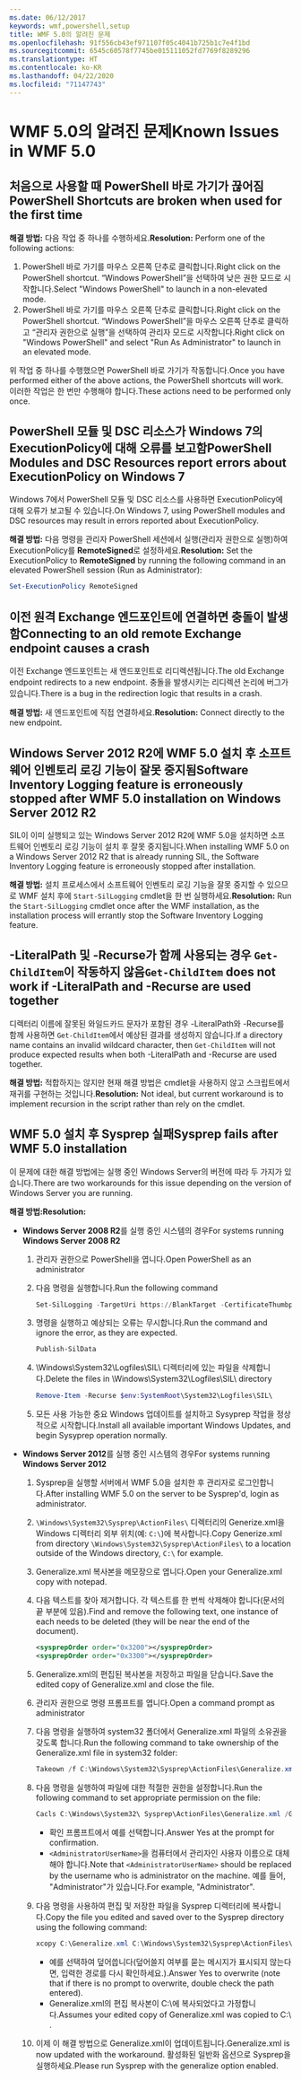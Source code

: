 ```yaml
---
ms.date: 06/12/2017
keywords: wmf,powershell,setup
title: WMF 5.0의 알려진 문제
ms.openlocfilehash: 91f556cb43ef971107f05c4041b725b1c7e4f1bd
ms.sourcegitcommit: 6545c60578f7745be015111052fd7769f8289296
ms.translationtype: HT
ms.contentlocale: ko-KR
ms.lasthandoff: 04/22/2020
ms.locfileid: "71147743"
---
```

# <a name="known-issues-in-wmf-50"></a><span data-ttu-id="9466f-103">WMF 5.0의 알려진 문제</span><span class="sxs-lookup"><span data-stu-id="9466f-103">Known Issues in WMF 5.0</span></span>

## <a name="powershell-shortcuts-are-broken-when-used-for-the-first-time"></a><span data-ttu-id="9466f-104">처음으로 사용할 때 PowerShell 바로 가기가 끊어짐</span><span class="sxs-lookup"><span data-stu-id="9466f-104">PowerShell Shortcuts are broken when used for the first time</span></span>

<span data-ttu-id="9466f-105">**해결 방법:** 다음 작업 중 하나를 수행하세요.</span><span class="sxs-lookup"><span data-stu-id="9466f-105">**Resolution:** Perform one of the following actions:</span></span>

1. <span data-ttu-id="9466f-106">PowerShell 바로 가기를 마우스 오른쪽 단추로 클릭합니다.</span><span class="sxs-lookup"><span data-stu-id="9466f-106">Right click on the PowerShell shortcut.</span></span> <span data-ttu-id="9466f-107">“Windows PowerShell”을 선택하여 낮은 권한 모드로 시작합니다.</span><span class="sxs-lookup"><span data-stu-id="9466f-107">Select "Windows PowerShell" to launch in a non-elevated mode.</span></span>
2. <span data-ttu-id="9466f-108">PowerShell 바로 가기를 마우스 오른쪽 단추로 클릭합니다.</span><span class="sxs-lookup"><span data-stu-id="9466f-108">Right click on the PowerShell shortcut.</span></span> <span data-ttu-id="9466f-109">“Windows PowerShell”을 마우스 오른쪽 단추로 클릭하고 “관리자 권한으로 실행”을 선택하여 관리자 모드로 시작합니다.</span><span class="sxs-lookup"><span data-stu-id="9466f-109">Right click on "Windows PowerShell" and select "Run As Administrator" to launch in an elevated mode.</span></span>

<span data-ttu-id="9466f-110">위 작업 중 하나를 수행했으면 PowerShell 바로 가기가 작동합니다.</span><span class="sxs-lookup"><span data-stu-id="9466f-110">Once you have performed either of the above actions, the PowerShell shortcuts will work.</span></span> <span data-ttu-id="9466f-111">이러한 작업은 한 번만 수행해야 합니다.</span><span class="sxs-lookup"><span data-stu-id="9466f-111">These actions need to be performed only once.</span></span>

## <a name="powershell-modules-and-dsc-resources-report-errors-about-executionpolicy-on-windows-7"></a><span data-ttu-id="9466f-112">PowerShell 모듈 및 DSC 리소스가 Windows 7의 ExecutionPolicy에 대해 오류를 보고함</span><span class="sxs-lookup"><span data-stu-id="9466f-112">PowerShell Modules and DSC Resources report errors about ExecutionPolicy on Windows 7</span></span>

<span data-ttu-id="9466f-113">Windows 7에서 PowerShell 모듈 및 DSC 리소스를 사용하면 ExecutionPolicy에 대해 오류가 보고될 수 있습니다.</span><span class="sxs-lookup"><span data-stu-id="9466f-113">On Windows 7, using PowerShell modules and DSC resources may result in errors reported about ExecutionPolicy.</span></span>

<span data-ttu-id="9466f-114">**해결 방법:** 다음 명령을 관리자 PowerShell 세션에서 실행(관리자 권한으로 실행)하여 ExecutionPolicy를 **RemoteSigned**로 설정하세요.</span><span class="sxs-lookup"><span data-stu-id="9466f-114">**Resolution:** Set the ExecutionPolicy to **RemoteSigned** by running the following command in an elevated PowerShell session (Run as Administrator):</span></span>

```powershell
Set-ExecutionPolicy RemoteSigned
```

## <a name="connecting-to-an-old-remote-exchange-endpoint-causes-a-crash"></a><span data-ttu-id="9466f-115">이전 원격 Exchange 엔드포인트에 연결하면 충돌이 발생함</span><span class="sxs-lookup"><span data-stu-id="9466f-115">Connecting to an old remote Exchange endpoint causes a crash</span></span>

<span data-ttu-id="9466f-116">이전 Exchange 엔드포인트는 새 엔드포인트로 리디렉션됩니다.</span><span class="sxs-lookup"><span data-stu-id="9466f-116">The old Exchange endpoint redirects to a new endpoint.</span></span> <span data-ttu-id="9466f-117">충돌을 발생시키는 리디렉션 논리에 버그가 있습니다.</span><span class="sxs-lookup"><span data-stu-id="9466f-117">There is a bug in the redirection logic that results in a crash.</span></span>

<span data-ttu-id="9466f-118">**해결 방법:** 새 엔드포인트에 직접 연결하세요.</span><span class="sxs-lookup"><span data-stu-id="9466f-118">**Resolution:** Connect directly to the new endpoint.</span></span>

## <a name="software-inventory-logging-feature-is-erroneously-stopped-after-wmf-50-installation-on-windows-server-2012-r2"></a><span data-ttu-id="9466f-119">Windows Server 2012 R2에 WMF 5.0 설치 후 소프트웨어 인벤토리 로깅 기능이 잘못 중지됨</span><span class="sxs-lookup"><span data-stu-id="9466f-119">Software Inventory Logging feature is erroneously stopped after WMF 5.0 installation on Windows Server 2012 R2</span></span>

<span data-ttu-id="9466f-120">SIL이 이미 실행되고 있는 Windows Server 2012 R2에 WMF 5.0을 설치하면 소프트웨어 인벤토리 로깅 기능이 설치 후 잘못 중지됩니다.</span><span class="sxs-lookup"><span data-stu-id="9466f-120">When installing WMF 5.0 on a Windows Server 2012 R2 that is already running SIL, the Software Inventory Logging feature is erroneously stopped after installation.</span></span>

<span data-ttu-id="9466f-121">**해결 방법:** 설치 프로세스에서 소프트웨어 인벤토리 로깅 기능을 잘못 중지할 수 있으므로 WMF 설치 후에 `Start-SilLogging` cmdlet을 한 번 실행하세요.</span><span class="sxs-lookup"><span data-stu-id="9466f-121">**Resolution:** Run the `Start-SilLogging` cmdlet once after the WMF installation, as the installation process will errantly stop the Software Inventory Logging feature.</span></span>

## <a name="get-childitem-does-not-work-if--literalpath-and--recurse-are-used-together"></a><span data-ttu-id="9466f-122">-LiteralPath 및 -Recurse가 함께 사용되는 경우 `Get-ChildItem`이 작동하지 않음</span><span class="sxs-lookup"><span data-stu-id="9466f-122">`Get-ChildItem` does not work if -LiteralPath and -Recurse are used together</span></span>

<span data-ttu-id="9466f-123">디렉터리 이름에 잘못된 와일드카드 문자가 포함된 경우 -LiteralPath와 -Recurse를 함께 사용하면 `Get-ChildItem`에서 예상된 결과를 생성하지 않습니다.</span><span class="sxs-lookup"><span data-stu-id="9466f-123">If a directory name contains an invalid wildcard character, then `Get-ChildItem` will not produce expected results when both -LiteralPath and -Recurse are used together.</span></span>

<span data-ttu-id="9466f-124">**해결 방법:** 적합하지는 않지만 현재 해결 방법은 cmdlet을 사용하지 않고 스크립트에서 재귀를 구현하는 것입니다.</span><span class="sxs-lookup"><span data-stu-id="9466f-124">**Resolution:** Not ideal, but current workaround is to implement recursion in the script rather than rely on the cmdlet.</span></span>

## <a name="sysprep-fails-after-wmf-50-installation"></a><span data-ttu-id="9466f-125">WMF 5.0 설치 후 Sysprep 실패</span><span class="sxs-lookup"><span data-stu-id="9466f-125">Sysprep fails after WMF 5.0 installation</span></span>

<span data-ttu-id="9466f-126">이 문제에 대한 해결 방법에는 실행 중인 Windows Server의 버전에 따라 두 가지가 있습니다.</span><span class="sxs-lookup"><span data-stu-id="9466f-126">There are two workarounds for this issue depending on the version of Windows Server you are running.</span></span>

<span data-ttu-id="9466f-127">**해결 방법:**</span><span class="sxs-lookup"><span data-stu-id="9466f-127">**Resolution:**</span></span>

- <span data-ttu-id="9466f-128">**Windows Server 2008 R2**를 실행 중인 시스템의 경우</span><span class="sxs-lookup"><span data-stu-id="9466f-128">For systems running **Windows Server 2008 R2**</span></span>
  1. <span data-ttu-id="9466f-129">관리자 권한으로 PowerShell을 엽니다.</span><span class="sxs-lookup"><span data-stu-id="9466f-129">Open PowerShell as an administrator</span></span>
  2. <span data-ttu-id="9466f-130">다음 명령을 실행합니다.</span><span class="sxs-lookup"><span data-stu-id="9466f-130">Run the following command</span></span>

     ```powershell
     Set-SilLogging -TargetUri https://BlankTarget -CertificateThumbprint 0123456789
     ```

  3. <span data-ttu-id="9466f-131">명령을 실행하고 예상되는 오류는 무시합니다.</span><span class="sxs-lookup"><span data-stu-id="9466f-131">Run the command and ignore the error, as they are expected.</span></span>

     ```powershell
     Publish-SilData
     ```

  4. <span data-ttu-id="9466f-132">\Windows\System32\Logfiles\SIL\ 디렉터리에 있는 파일을 삭제합니다.</span><span class="sxs-lookup"><span data-stu-id="9466f-132">Delete the files in  \Windows\System32\Logfiles\SIL\ directory</span></span>

     ```powershell
     Remove-Item -Recurse $env:SystemRoot\System32\Logfiles\SIL\
     ```

  5. <span data-ttu-id="9466f-133">모든 사용 가능한 중요 Windows 업데이트를 설치하고 Sysyprep 작업을 정상적으로 시작합니다.</span><span class="sxs-lookup"><span data-stu-id="9466f-133">Install all available important Windows Updates, and begin Sysyprep operation normally.</span></span>

- <span data-ttu-id="9466f-134">**Windows Server 2012**를 실행 중인 시스템의 경우</span><span class="sxs-lookup"><span data-stu-id="9466f-134">For systems running **Windows Server 2012**</span></span>
  1. <span data-ttu-id="9466f-135">Sysprep을 실행할 서버에서 WMF 5.0을 설치한 후 관리자로 로그인합니다.</span><span class="sxs-lookup"><span data-stu-id="9466f-135">After installing WMF 5.0 on the server to be Sysprep'd, login as administrator.</span></span>
  2. <span data-ttu-id="9466f-136">`\Windows\System32\Sysprep\ActionFiles\` 디렉터리의 Generize.xml을 Windows 디렉터리 외부 위치(예: `C:\`)에 복사합니다.</span><span class="sxs-lookup"><span data-stu-id="9466f-136">Copy Generize.xml from directory `\Windows\System32\Sysprep\ActionFiles\` to a location outside of the Windows directory, `C:\` for example.</span></span>
  3. <span data-ttu-id="9466f-137">Generalize.xml 복사본을 메모장으로 엽니다.</span><span class="sxs-lookup"><span data-stu-id="9466f-137">Open your Generalize.xml copy with notepad.</span></span>
  4. <span data-ttu-id="9466f-138">다음 텍스트를 찾아 제거합니다. 각 텍스트를 한 번씩 삭제해야 합니다(문서의 끝 부분에 있음).</span><span class="sxs-lookup"><span data-stu-id="9466f-138">Find and remove the following text, one instance of each needs to be deleted (they will be near the end of the document).</span></span>

     ```xml
     <sysprepOrder order="0x3200"></sysprepOrder>
     <sysprepOrder order="0x3300"></sysprepOrder>
     ```

  5. <span data-ttu-id="9466f-139">Generalize.xml의 편집된 복사본을 저장하고 파일을 닫습니다.</span><span class="sxs-lookup"><span data-stu-id="9466f-139">Save the edited copy of Generalize.xml and close the file.</span></span>
  6. <span data-ttu-id="9466f-140">관리자 권한으로 명령 프롬프트를 엽니다.</span><span class="sxs-lookup"><span data-stu-id="9466f-140">Open a command prompt as administrator</span></span>
  7. <span data-ttu-id="9466f-141">다음 명령을 실행하여 system32 폴더에서 Generalize.xml 파일의 소유권을 갖도록 합니다.</span><span class="sxs-lookup"><span data-stu-id="9466f-141">Run the following command to take ownership of the Generalize.xml file in system32 folder:</span></span>

     ```powershell
     Takeown /f C:\Windows\System32\Sysprep\ActionFiles\Generalize.xml
     ```

  8. <span data-ttu-id="9466f-142">다음 명령을 실행하여 파일에 대한 적절한 권한을 설정합니다.</span><span class="sxs-lookup"><span data-stu-id="9466f-142">Run the following command to set appropriate permission on the file:</span></span>

     ```powershell
     Cacls C:\Windows\System32\ Sysprep\ActionFiles\Generalize.xml /G `<AdministratorUserName>`:F
     ```

     - <span data-ttu-id="9466f-143">확인 프롬프트에서 예를 선택합니다.</span><span class="sxs-lookup"><span data-stu-id="9466f-143">Answer Yes at the prompt for confirmation.</span></span>
     - <span data-ttu-id="9466f-144">`<AdministratorUserName>`을 컴퓨터에서 관리자인 사용자 이름으로 대체해야 합니다.</span><span class="sxs-lookup"><span data-stu-id="9466f-144">Note that `<AdministratorUserName>` should be replaced by the username who is administrator on the machine.</span></span> <span data-ttu-id="9466f-145">예를 들어, "Administrator"가 있습니다.</span><span class="sxs-lookup"><span data-stu-id="9466f-145">For example, "Administrator".</span></span>

  9. <span data-ttu-id="9466f-146">다음 명령을 사용하여 편집 및 저장한 파일을 Sysprep 디렉터리에 복사합니다.</span><span class="sxs-lookup"><span data-stu-id="9466f-146">Copy the file you edited and saved over to the Sysprep directory using the following command:</span></span>

     ```powershell
     xcopy C:\Generalize.xml C:\Windows\System32\Sysprep\ActionFiles\Generalize.xml
     ```

     - <span data-ttu-id="9466f-147">예를 선택하여 덮어씁니다(덮어쓸지 여부를 묻는 메시지가 표시되지 않는다면, 입력한 경로를 다시 확인하세요.).</span><span class="sxs-lookup"><span data-stu-id="9466f-147">Answer Yes to overwrite (note that if there is no prompt to overwrite, double check the path entered).</span></span>
     - <span data-ttu-id="9466f-148">Generalize.xml의 편집 복사본이 C:\에 복사되었다고 가정합니다.</span><span class="sxs-lookup"><span data-stu-id="9466f-148">Assumes your edited copy of Generalize.xml was copied to C:\ .</span></span>

  10. <span data-ttu-id="9466f-149">이제 이 해결 방법으로 Generalize.xml이 업데이트됩니다.</span><span class="sxs-lookup"><span data-stu-id="9466f-149">Generalize.xml is now updated with the workaround.</span></span> <span data-ttu-id="9466f-150">활성화된 일반화 옵션으로 Sysprep을 실행하세요.</span><span class="sxs-lookup"><span data-stu-id="9466f-150">Please run Sysprep with the generalize option enabled.</span></span>